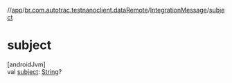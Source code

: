 //[app](../../../index.md)/[br.com.autotrac.testnanoclient.dataRemote](../index.md)/[IntegrationMessage](index.md)/[subject](subject.md)

# subject

[androidJvm]\
val [subject](subject.md): [String](https://kotlinlang.org/api/latest/jvm/stdlib/kotlin/-string/index.html)?
